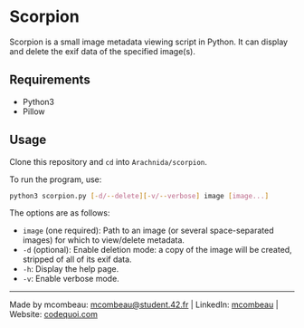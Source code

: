 # Scorpion

Scorpion is a small image metadata viewing script in Python. It can display and delete the exif data of the specified image(s).

## Requirements

- Python3
- Pillow

## Usage

Clone this repository and `cd` into `Arachnida/scorpion`.

To run the program, use:

```bash
python3 scorpion.py [-d/--delete][-v/--verbose] image [image...]
```

The options are as follows:

- `image` (one required): Path to an image (or several space-separated images) for which to view/delete metadata.
- `-d` (optional): Enable deletion mode: a copy of the image will be created, stripped of all of its exif data.
- `-h`: Display the help page.
- `-v`: Enable verbose mode.

---

Made by mcombeau: mcombeau@student.42.fr | LinkedIn: [mcombeau](https://www.linkedin.com/in/mia-combeau-86653420b/) | Website: [codequoi.com](https://www.codequoi.com)
